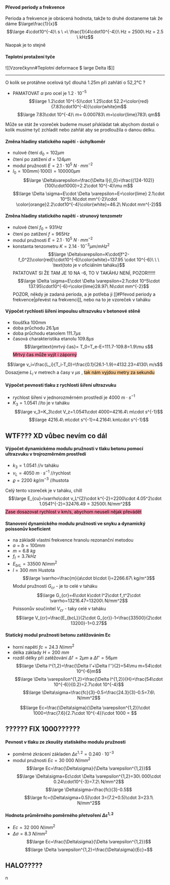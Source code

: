#### Převod periody a frekvence
Perioda a frekvence je obrácená hodnota, takže to druhé dostaneme tak že dáme $\large\frac{1}{x}$ $$\large 4\cdot10^{-4}\ s \ =\  \frac{1}{4\cdot10^{-4}}\ Hz = 2500\ Hz = 2.5 \ kHz$$
Naopak je to stejně

#### Teplotní protažení tyče
![[Vzorečkynn#Teplotní deformace $ large Delta l$]]

---
O kolik se protáhne ocelová tyč dlouhá 1.25m při zahřátí o 52,2°C ?
- PAMATOVAT $\alpha$ pro ocel je $1.2\cdot 10^{-5}$
$$\large 1.2\cdot 10^{-5}\cdot 1.25\cdot 52.2=\color{red}{7.83\cdot10^{-4}}\color{white}m$$
$$\large 7.83\cdot 10^{-4}\ m= 0.000783\ m=\color{lime}783\ qm$$

Může se stát že vzoreček budeme muset přskládat tak abychom dostali o kolik musíme tyč zchladit nebo zahřát aby se prodloužila o danou délku.

#### Změna hladiny statického napětí - úchylkoměr
- nulové čtení $d_0=102\mu m$
- čtení po zatížení $d=124\mu m$
- modul pružnosti $E=2.1\cdot 10^5\ N\cdot mm^{-2}$ 
- $l_0=100mm (\cdot 1000) = 100000\mu m$
$$\large \Delta\varepsilon=\frac{\Delta l}{l_0}=\frac{(124-102)}{100\cdot1000}=2.2\cdot 10^{-4}\mu m$$
$$\large \Delta \sigma=E\cdot \Delta \varepsilon=E=\color{lime} 2.1\cdot 10^5\ N\cdot mm^{-2}\cdot \color{orange}2.2\cdot10^{-4}\color{white}=46.2\ N\cdot mm^{-2}$$
#### Změna hladiny statického napětí - strunový tenzometr
- nulové čtení $f_0=931Hz$
- čtení po zatížení $f=965Hz$
- modul pružnosti $E=2.1\cdot 10^5\ N\cdot mm^{-2}$ 
- konstanta tenzometru $K=2.14\cdot 10^{-3}\mu m/m Hz^2$
$$\large \Delta\varepsilon=K\cdot[f^2-f_0^2]\color{red}\cdot10^{-6}\color{white}=137.95 \cdot 10^{-6}\ \ \ \text{toto je v oficiálním taháku}$$
PATATOVAT SI ŽE TAM JE 10 NA -6, TO V TAKÁHU NENÍ, POZOR!!!!!!
$$\large \Delta \sigma=E\cdot \Delta \varepsilon=2.1\cdot 10^5\cdot 137.95\cdot10^{-6}=\color{lime}28.97\ N\cdot mm^{-2}$$
POZOR, někdy je zadaná perioda, a je potřeba ji [[#Převod periody a frekvence|převést na frekvenci]], nebo na to je vzoreček v taháku 

#### Výpočet rychlosti šíření impoulsu ultrazvuku v betonové stěně
- tloušťka 100mm 
- doba průchodu $26.1\mu s$
- doba průchodu etanolem $111.7\mu s$
- časová charakteristika etanolu $109.8 \mu s$
$$\large\text{mrtvý čas}= T_0=T_e-E=111.7-109.8=1.9\mu s$$
<mark style="background: #FF5582A6;">Mrtvý čas může vyjít i záporný</mark>

$$\large v_i=\frac{L_i}{T_i-T_0}=\frac{0.1}{26.1-1.9}=4132.23=4130\ m/s$$
	Dosazjeme $L_i$ v metrech a časy v $\mu s$ , <mark style="background: #FFB86CA6;">tak nám vyjdou metry za sekundu</mark>

#### Výpočet pevnosti tlaku z rychlosti šíření ultrazvuku
- rychlost šíření v jednorozměrném prostředí je $4000\ m\cdot s^{-1}$
- $K_3=1.0541$ //to je v taháku 
$$\large v_3=K_3\cdot V_z=1.0541\cdot 4000=4216.4\ m\cdot s^{-1}$$
$$\large 4216.4\ m\cdot s^{-1}=4.2164\ km\cdot s^{-1}$$
## WTF??? XD vůbec nevím co dál

#### Výpočet dynamickémo modulu pružnosti v tlaku betonu pomocí ultrazvuku v trojrozměrném prostředí 
- $k_3=1.0541$  //v taháku 
- $v_L=4050\ m\cdot s^{-1}$ //rychlost
- $\varrho = 2200\ kg/m^{-3}$ //hustota

Celý tento vzoreček je v taháku, chill
$$\large E_{cu}=\varrho\cdot v_L^{2}\cdot k^{-2}=2200\cdot 4.05^2\cdot 1.0541^{-2}=32476.49 = 32500\ N/mm^2$$
<mark style="background: #FF5582A6;">Zase dosazovat rychlost v km/s, abychom neuseli nějak převádět</mark>

#### Stanovení dynamického modulu pružnosti ve snyku a dynamický poissonův koeficient
- na základě vlastní frekvence hranolu rezonanční metodou
- $a=b=100mm$
- $m=6.8\ kg$
- $f_t=3.7 kHz$
- $E_{brL}=33500\ N/mm^2$
- $l=300\ mm$
Hustota
$$\large \varrho=\frac{m}{a\cdot b\cdot l}=2266.67\ kg/m^3$$
Modul pružnosti $G_{cr}$ - je to celé v taháku
$$\large G_{cr}=4\cdot k\cdot l^2\cdot f_t^2\cdot \varrho=13216.47=13200\ N/mm^2$$
Poissonův součinitel $V_{cr}$ - taky celé v taháku
$$\large V_{cr}=\frac{E_{bcL}}{2\cdot G_{cr}}-1=\frac{33500}{2\cdot 13200}-1=0.27$$
#### Statický modul pružnosti betonu zatěžováním Ec
- horní napětí $fc=24.3\ N/mm^2$
- délka základy $H=200\ mm$
- rozdíl délky při zatěžování $\Delta l'=2\mu m$    a   $\Delta l''=56\mu m$
$$\large \Delta l^{1,2}=\frac{\Delta l'+\Delta l''}{2}=54\mu m=54\cdot 10^{-6}m$$
$$\large \Delta \varepsilon^{1,2}=\frac{\Delta l^{1,2}}{H}=\frac{54\cdot 10^{-6}}{0.2}=2.7\cdot 10^{-4}$$
$$\large \Delta\sigma=\frac{fc}{3}-0.5=\frac{24.3}{3}-0.5=7.6\ N/mm^2$$

$$\large Ec=\frac{\Delta\sigma}{\Delta \varepsilon^{1,2}}\cdot 1000=\frac{7.6}{2.7\cdot 10^{-4}}\cdot 1000 = $$
## ?????? FIX 1000??????

#### Pevnost v tlaku ze zkoušty statiského modulu pružnosti
- poměrné zkrácení základen $\Delta\varepsilon^{1,2}=0.240\cdot 10^{-3}$
- modul pružnosti $Ec=30\ 000\ N/mm^2$
$$\large Ec=\frac{\Delta\sigma}{\Delta \varepsilon^{1,2}}$$
$$\large \Delta\sigma=Ec\cdot \Delta \varepsilon^{1,2}=30\ 000\cdot 0.24\cdot10^{-3}=7.2\ N/mm^2$$
$$\large \Delta\sigma=\frac{fc}{3}-0.5$$
$$\large fc=(\Delta\sigma+0.5)\cdot 3=(7.2+0.5)\cdot 3=23.1\ N/mm^2$$
#### Hodnota průměrného poměrného přetvoření $\Delta\varepsilon^{1,2}$ 
- $Ec=32\ 000\ N/mm^2$
- $\Delta\sigma=8.3\ N/mm^2$ 
$$\large Ec=\frac{\Delta\sigma}{\Delta \varepsilon^{1,2}}$$
$$\large \Delta \varepsilon^{1,2}=\frac{\Delta\sigma}{Ec}=$$

## HALO?????

n
